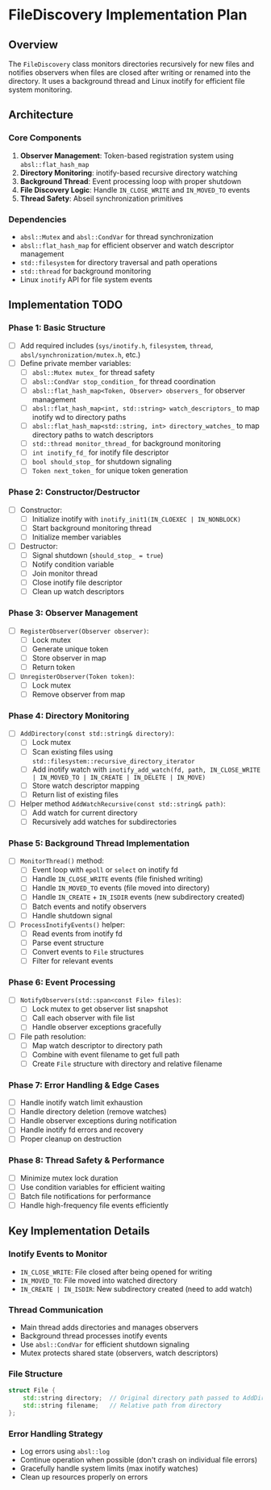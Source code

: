 # FileDiscovery Implementation Plan

## Overview
The `FileDiscovery` class monitors directories recursively for new files and notifies observers when files are closed after writing or renamed into the directory. It uses a background thread and Linux inotify for efficient file system monitoring.

## Architecture

### Core Components
1. **Observer Management**: Token-based registration system using `absl::flat_hash_map`
2. **Directory Monitoring**: inotify-based recursive directory watching
3. **Background Thread**: Event processing loop with proper shutdown
4. **File Discovery Logic**: Handle `IN_CLOSE_WRITE` and `IN_MOVED_TO` events
5. **Thread Safety**: Abseil synchronization primitives

### Dependencies
- `absl::Mutex` and `absl::CondVar` for thread synchronization
- `absl::flat_hash_map` for efficient observer and watch descriptor management
- `std::filesystem` for directory traversal and path operations
- `std::thread` for background monitoring
- Linux `inotify` API for file system events

## Implementation TODO

### Phase 1: Basic Structure
- [ ] Add required includes (`sys/inotify.h`, `filesystem`, `thread`, `absl/synchronization/mutex.h`, etc.)
- [ ] Define private member variables:
  - [ ] `absl::Mutex mutex_` for thread safety
  - [ ] `absl::CondVar stop_condition_` for thread coordination
  - [ ] `absl::flat_hash_map<Token, Observer> observers_` for observer management
  - [ ] `absl::flat_hash_map<int, std::string> watch_descriptors_` to map inotify wd to directory paths
  - [ ] `absl::flat_hash_map<std::string, int> directory_watches_` to map directory paths to watch descriptors
  - [ ] `std::thread monitor_thread_` for background monitoring
  - [ ] `int inotify_fd_` for inotify file descriptor
  - [ ] `bool should_stop_` for shutdown signaling
  - [ ] `Token next_token_` for unique token generation

### Phase 2: Constructor/Destructor
- [ ] Constructor:
  - [ ] Initialize inotify with `inotify_init1(IN_CLOEXEC | IN_NONBLOCK)`
  - [ ] Start background monitoring thread
  - [ ] Initialize member variables
- [ ] Destructor:
  - [ ] Signal shutdown (`should_stop_ = true`)
  - [ ] Notify condition variable
  - [ ] Join monitor thread
  - [ ] Close inotify file descriptor
  - [ ] Clean up watch descriptors

### Phase 3: Observer Management
- [ ] `RegisterObserver(Observer observer)`:
  - [ ] Lock mutex
  - [ ] Generate unique token
  - [ ] Store observer in map
  - [ ] Return token
- [ ] `UnregisterObserver(Token token)`:
  - [ ] Lock mutex
  - [ ] Remove observer from map

### Phase 4: Directory Monitoring
- [ ] `AddDirectory(const std::string& directory)`:
  - [ ] Lock mutex
  - [ ] Scan existing files using `std::filesystem::recursive_directory_iterator`
  - [ ] Add inotify watch with `inotify_add_watch(fd, path, IN_CLOSE_WRITE | IN_MOVED_TO | IN_CREATE | IN_DELETE | IN_MOVE)`
  - [ ] Store watch descriptor mapping
  - [ ] Return list of existing files
- [ ] Helper method `AddWatchRecursive(const std::string& path)`:
  - [ ] Add watch for current directory
  - [ ] Recursively add watches for subdirectories

### Phase 5: Background Thread Implementation
- [ ] `MonitorThread()` method:
  - [ ] Event loop with `epoll` or `select` on inotify fd
  - [ ] Handle `IN_CLOSE_WRITE` events (file finished writing)
  - [ ] Handle `IN_MOVED_TO` events (file moved into directory)
  - [ ] Handle `IN_CREATE` + `IN_ISDIR` events (new subdirectory created)
  - [ ] Batch events and notify observers
  - [ ] Handle shutdown signal
- [ ] `ProcessInotifyEvents()` helper:
  - [ ] Read events from inotify fd
  - [ ] Parse event structure
  - [ ] Convert events to `File` structures
  - [ ] Filter for relevant events

### Phase 6: Event Processing
- [ ] `NotifyObservers(std::span<const File> files)`:
  - [ ] Lock mutex to get observer list snapshot
  - [ ] Call each observer with file list
  - [ ] Handle observer exceptions gracefully
- [ ] File path resolution:
  - [ ] Map watch descriptor to directory path
  - [ ] Combine with event filename to get full path
  - [ ] Create `File` structure with directory and relative filename

### Phase 7: Error Handling & Edge Cases
- [ ] Handle inotify watch limit exhaustion
- [ ] Handle directory deletion (remove watches)
- [ ] Handle observer exceptions during notification
- [ ] Handle inotify fd errors and recovery
- [ ] Proper cleanup on destruction

### Phase 8: Thread Safety & Performance
- [ ] Minimize mutex lock duration
- [ ] Use condition variables for efficient waiting
- [ ] Batch file notifications for performance
- [ ] Handle high-frequency file events efficiently

## Key Implementation Details

### Inotify Events to Monitor
- `IN_CLOSE_WRITE`: File closed after being opened for writing
- `IN_MOVED_TO`: File moved into watched directory
- `IN_CREATE | IN_ISDIR`: New subdirectory created (need to add watch)

### Thread Communication
- Main thread adds directories and manages observers
- Background thread processes inotify events
- Use `absl::CondVar` for efficient shutdown signaling
- Mutex protects shared state (observers, watch descriptors)

### File Structure
```cpp
struct File {
    std::string directory;  // Original directory path passed to AddDirectory
    std::string filename;   // Relative path from directory
};
```

### Error Handling Strategy
- Log errors using `absl::log`
- Continue operation when possible (don't crash on individual file errors)
- Gracefully handle system limits (max inotify watches)
- Clean up resources properly on errors
